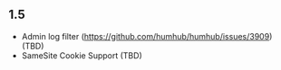 1.5
------------------------------------

- Admin log filter (https://github.com/humhub/humhub/issues/3909) (TBD)
- SameSite Cookie Support (TBD)

